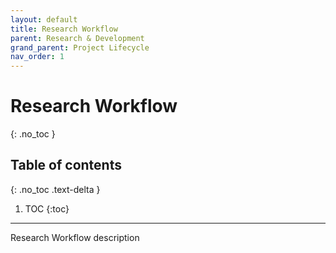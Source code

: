 ```yaml
---
layout: default
title: Research Workflow
parent: Research & Development
grand_parent: Project Lifecycle
nav_order: 1
---
```


# Research Workflow
{: .no_toc }

## Table of contents
{: .no_toc .text-delta }

1. TOC
{:toc}

---

Research Workflow description

